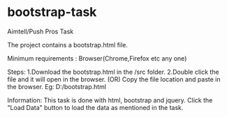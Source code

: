 # bootstrap-task
Aimtell/Push Pros Task

The project contains a bootstrap.html file.

Minimum requirements : Browser(Chrome,Firefox etc any one)

Steps:
1.Download the bootstrap.html in the /src folder.
2.Double click the file and it will open in the browser.
(OR)
Copy the file location and paste in the browser. Eg: D:/bootstrap.html

Information:
This task is done with html, bootstrap and jquery.
Click the "Load Data" button to load the data as mentioned in the task.
